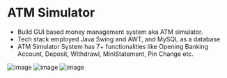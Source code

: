 # ATM Simulator

- Build GUI based money management system aka ATM simulator.      
- Tech stack employed Java Swing and AWT, and MySQL as a database
- ATM Simulator System has 7+ functionalities like Opening Banking Account, Deposit, Withdrawl, MiniStatement, Pin Change etc.
  
![image](https://github.com/Kalash2002/ATM_Simulator/assets/75837375/d05a253c-602c-4f5d-89c8-d5f3dc30c278)
![image](https://github.com/Kalash2002/ATM_Simulator/assets/75837375/3d2eb680-dee8-4e46-b23f-e171e2314d9b)
![image](https://github.com/Kalash2002/ATM_Simulator/assets/75837375/f4326f38-f9bb-4c8b-815a-7f5ce66ff249)

  
